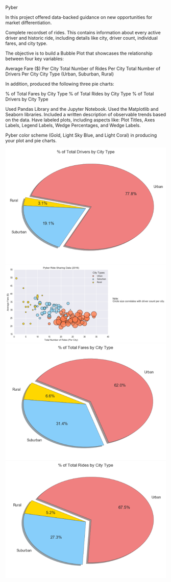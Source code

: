 Pyber

In this project offered data-backed guidance on new opportunities for market differentiation.

Complete recordset of rides. This contains information about every active driver and historic ride, including details like city, driver count, individual fares, and city type.

The objective is to build a Bubble Plot that showcases the relationship between four key variables:


Average Fare ($) Per City
Total Number of Rides Per City
Total Number of Drivers Per City
City Type (Urban, Suburban, Rural)


In addition, produced the following three pie charts:


% of Total Fares by City Type
% of Total Rides by City Type
% of Total Drivers by City Type



Used Pandas Library and the Jupyter Notebook.
Used the Matplotlib and Seaborn libraries.
Included a written description of observable trends based on the data.
Have labeled plots, including aspects like: Plot Titles, Axes Labels, Legend Labels, Wedge Percentages, and Wedge Labels.


Pyber color scheme (Gold, Light Sky Blue, and Light Coral) in producing your plot and pie charts.

![png](https://github.com/alphacart/Matplotlib/blob/master/Pyber/raw_data/output_10_0.png)
![png](https://github.com/alphacart/Matplotlib/blob/master/Pyber/raw_data/output_4_0.png)
![png](https://github.com/alphacart/Matplotlib/blob/master/Pyber/raw_data/output_6_0.png)
![png](https://github.com/alphacart/Matplotlib/blob/master/Pyber/raw_data/output_8_0.png)
